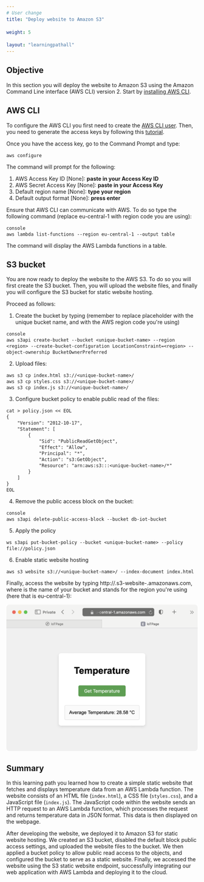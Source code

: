 ```yaml
---
# User change
title: "Deploy website to Amazon S3"

weight: 5

layout: "learningpathall"
---
```


## Objective
In this section you will deploy the website to Amazon S3 using the Amazon Command Line interface (AWS CLI) version 2. Start by [installing AWS CLI](https://docs.aws.amazon.com/cli/latest/userguide/getting-started-install.html).

## AWS CLI
To configure the AWS CLI you first need to create the [AWS CLI user](https://docs.aws.amazon.com/IAM/latest/UserGuide/id_users_create.html#id_users_create_console). Then, you need to generate the access keys by following this [tutorial](https://docs.aws.amazon.com/cli/v1/userguide/cli-authentication-user.html).

Once you have the access key, go to the Command Prompt and type:

```console
aws configure
```

The command will prompt for the following:
1. AWS Access Key ID [None]: **paste in your Access Key ID**
2. AWS Secret Access Key [None]: **paste in your Access Key**
3. Default region name [None]: **type your region**
4. Default output format [None]: **press enter**

Ensure that AWS CLI can communicate with AWS. To do so type the following command (replace eu-central-1 with region code you are using):
```
console 
aws lambda list-functions --region eu-central-1 --output table
```

The command will display the AWS Lambda functions in a table.

## S3 bucket
You are now ready to deploy the website to the AWS S3. To do so you will first create the S3 bucket. Then, you will upload the website files, and finally you will configure the S3 bucket for static website hosting.

Proceed as follows:
1. Create the bucket by typing (remember to replace <unique-bucket-name> placeholder with the unique bucket name, and <region> with the AWS region code you're using)
``` 
console
aws s3api create-bucket --bucket <unique-bucket-name> --region <region> --create-bucket-configuration LocationConstraint=<region> --object-ownership BucketOwnerPreferred
```

2. Upload files:
```console
aws s3 cp index.html s3://<unique-bucket-name>/
aws s3 cp styles.css s3://<unique-bucket-name>/
aws s3 cp index.js s3://<unique-bucket-name>/
```

3. Configure bucket policy to enable public read of the files:
```console
cat > policy.json << EOL                                                      
{
    "Version": "2012-10-17",
    "Statement": [
        {
            "Sid": "PublicReadGetObject",
            "Effect": "Allow",
            "Principal": "*",
            "Action": "s3:GetObject",
            "Resource": "arn:aws:s3:::<unique-bucket-name>/*"
        }
    ]
}
EOL
```

4. Remove the public access block on the bucket:
```
console
aws s3api delete-public-access-block --bucket db-iot-bucket
```

5. Apply the policy
```console
ws s3api put-bucket-policy --bucket <unique-bucket-name> --policy file://policy.json
```

6. Enable static website hosting
```console
aws s3 website s3://<unique-bucket-name>/ --index-document index.html
```

Finally, access the website by typing http://<unique-bucket-name>.s3-website-<region>.amazonaws.com, where <unique-bucket-name> is the name of your bucket and <region> stands for the region you're using (here that is eu-central-1):

![fig5](Figures/05.png)

## Summary
In this learning path you learned how to create a simple static website that fetches and displays temperature data from an AWS Lambda function. The website consists of an HTML file (`index.html`), a CSS file (`styles.css`), and a JavaScript file (`index.js`). The JavaScript code within the website sends an HTTP request to an AWS Lambda function, which processes the request and returns temperature data in JSON format. This data is then displayed on the webpage.

After developing the website, we deployed it to Amazon S3 for static website hosting. We created an S3 bucket, disabled the default block public access settings, and uploaded the website files to the bucket. We then applied a bucket policy to allow public read access to the objects, and configured the bucket to serve as a static website. Finally, we accessed the website using the S3 static website endpoint, successfully integrating our web application with AWS Lambda and deploying it to the cloud.